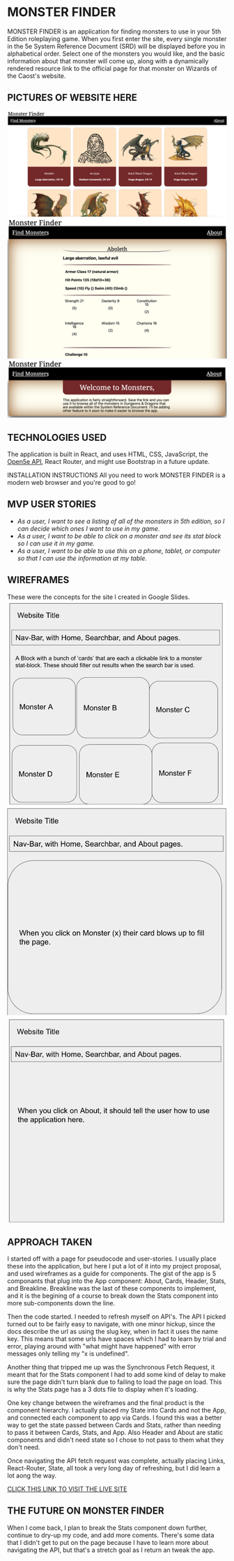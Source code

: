 # MONSTER FINDER

MONSTER FINDER is an application for finding monsters to use in your 5th Edition roleplaying game. 
When you first enter the site, every single monster in the 5e System Reference Document (SRD) will be displayed before you in alphabetical order. Select one of the monsters you would like, and the basic information about that monster will come up, along with a dynamically rendered resource link to the official page for that monster on Wizards of the Caost's website.

## PICTURES OF WEBSITE HERE

![alt text](https://github.com/Rancor38/monster/blob/main/Screenshot%202022-09-03%20at%201.06.18%20AM.png?raw=true)
![alt text](https://github.com/Rancor38/monster/blob/main/Screenshot%202.png?raw=true)
![alt text](https://github.com/Rancor38/monster/blob/main/Screenshot%203.png?raw=true)

## TECHNOLOGIES USED
The application is built in React, and uses HTML, CSS, JavaScript, the [Open5e API](https://open5e.com/ "Open5e API"), React Router, and might use Bootstrap in a future update.

INSTALLATION INSTRUCTIONS
All you need to work MONSTER FINDER is a modern web browser and you're good to go!

## MVP USER STORIES
- _As a user, I want to see a listing of all of the monsters in 5th edition, so I can decide which ones I want to use in my game._
- _As a user, I want to be able to click on a monster and see its stat block so I can use it in my game._
- _As a user, I want to be able to use this on a phone, tablet, or computer so that I can use the information at my table._

## WIREFRAMES
These were the concepts for the site I created in Google Slides.
![alt text](https://github.com/Rancor38/monster/blob/main/proposal/wireframes/Wireframe%201.png?raw=true)
![alt text](https://github.com/Rancor38/monster/blob/main/proposal/wireframes/Wireframe%202.png?raw=true)
![alt text](https://github.com/Rancor38/monster/blob/main/proposal/wireframes/Wireframe%203.png?raw=true)

## APPROACH TAKEN
I started off with a page for pseudocode and user-stories. I usually place these into the application, but here I put a lot of it into my project proposal, and used wireframes as a guide for components.
The gist of the app is 5 componants that plug into the App component: About, Cards, Header, Stats, and Breakline. Breakline was the last of these components to implement, and it is the begining of a course to break down the Stats component into more sub-components down the line.

Then the code started. I needed to refresh myself on API's. The API I picked turned out to be fairly easy to navigate, with one minor hickup, since the docs describe the url as using the slug key, when in fact it uses the name key. This means that some urls have spaces which I had to learn by trial and error, playing around with "what might have happened" with error messages only telling my "x is undefined".

Another thing that tripped me up was the Synchronous Fetch Request, it meant that for the Stats component I had to add some kind of delay to make sure the page didn't turn blank due to failing to load the page on load. This is why the Stats page has a 3 dots file to display when it's loading.

One key change between the wireframes and the final product is the component hierarchy. I actually placed my State into Cards and not the App, and connected each component to app via Cards. I found this was a better way to get the state passed between Cards and Stats, rather than needing to pass it between Cards, Stats, and App. Also Header and About are static components and didn't need state so I chose to  not pass to them what they don't need.

Once navigating the API fetch request was complete, actually placing Links, React-Router, State, all took a very long day of refreshing, but I did learn a lot aong the way.

[CLICK THIS LINK TO VISIT THE LIVE SITE](https://monster-finders.netlify.app/)

## THE FUTURE ON MONSTER FINDER

When I come back, I plan to break the Stats component down further, continue to dry-up my code, and add more coments. There's some data that I didn't get to put on the page because I have to learn more about navigating the API, but that's a stretch goal as I return an tweak the app.
